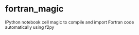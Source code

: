 fortran_magic
=============

IPython notebook cell magic to compile and import Fortran code automatically using f2py
